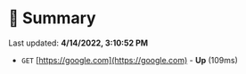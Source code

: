 # 📖 Summary
Last updated: **4/14/2022, 3:10:52 PM**

- `GET` [https://google.com](https://google.com) - **Up** (109ms)
